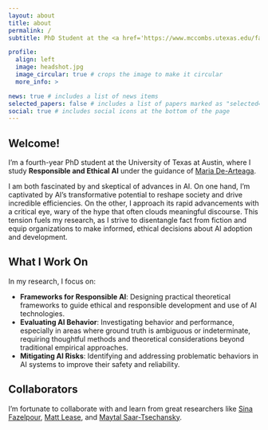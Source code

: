 ```yaml
---
layout: about
title: about
permalink: /
subtitle: PhD Student at the <a href='https://www.mccombs.utexas.edu/faculty-research/departments/irom/'>University of Texas at Austin</a>.

profile:
  align: left
  image: headshot.jpg
  image_circular: true # crops the image to make it circular
  more_info: >

news: true # includes a list of news items
selected_papers: false # includes a list of papers marked as "selected={true}"
social: true # includes social icons at the bottom of the page
---
```


## Welcome!  

I’m a fourth-year PhD student at the University of Texas at Austin, where I study **Responsible and Ethical AI** under the guidance of [Maria De-Arteaga](https://mariadearteaga.com/).  

I am both fascinated by and skeptical of advances in AI. On one hand, I’m captivated by AI’s transformative potential to reshape society and drive incredible efficiencies. On the other, I approach its rapid advancements with a critical eye, wary of the hype that often clouds meaningful discourse. This tension fuels my research, as I strive to disentangle fact from fiction and equip organizations to make informed, ethical decisions about AI adoption and development.  

## What I Work On  

In my research, I focus on:  
- **Frameworks for Responsible AI**: Designing practical theoretical frameworks to guide ethical and responsible development and use of AI technologies.  
- **Evaluating AI Behavior**: Investigating behavior and performance, especially in areas where ground truth is ambiguous or indeterminate, requiring thoughtful methods and theoretical considerations beyond traditional empirical approaches.  
- **Mitigating AI Risks**: Identifying and addressing problematic behaviors in AI systems to improve their safety and reliability.  

## Collaborators  

I’m fortunate to collaborate with and learn from great researchers like [Sina Fazelpour](https://cssh.northeastern.edu/faculty/sina-fazelpour/), [Matt Lease](https://mattlease.com/), and [Maytal Saar-Tsechansky](https://www.maytals.com/).  
